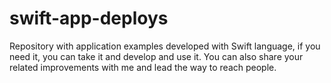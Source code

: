 # swift-app-deploys
Repository with application examples developed with Swift language, if you need it, you can take it and develop and use it. You can also share your related improvements with me and lead the way to reach people.
